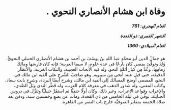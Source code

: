 <h1 dir="rtl">وفاة ابن هشام الأنصاري النحوي .</h1>

<h5 dir="rtl">العام الهجري:  761

الشهر القمري: ذو القعدة

العام الميلادي: 1360</h5>

<p dir="rtl">هو جمالُ الدين أبو محمَّدٍ عبدُ اللهِ بنُ يوسُفَ بنِ أحمد بن هشام الأنصاري الحنبلي النحويُّ. وُلِدَ وتوفِّيَ بمصر, كان بارعًا في عدة علوم، لا سيما العربية؛ فإنه كان فارِسَها ومالِكَ زِمامِها، وعُدَّ مِن كبار أئمَّةِ النحو، وله فيه الأبحاث العجيبة، والنكات الغريبة، والأنظار الدقيقة، حتى قيل عنه: أنحى مِن سيبويه, وهو صاحِبُ الشَّرحِ على ألفية ابن مالك في النحو، المسمى أوضح المسالك إلى ألفية ابن مالك، وشرح أيضًا البردة، وشرح بانت سعاد، وكتاب المغني، وله شذور الذهب في معرفة كلام العرب، وله قَطْر الندى وبَلُّ الصَّدى، والإعراب وقواعد الإعراب، وغير ذلك، وكان أولًا حنفيًّا ثم استقَرَّ حنبليًّا وتنَزَّل في دروس الحنابلة. توفِّيَ في ليلة الخامس من ذي القعدة، ومات عن بضعٍ وخمسين سنة، ودفن بعد صلاة الجمعة بمقابر الصوفيَّة خارج باب النصر من القاهرة.</p></br>
